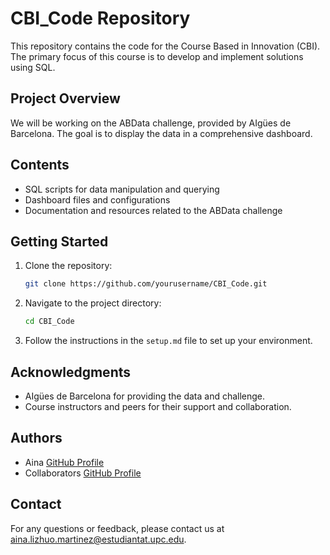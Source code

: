 # CBI_Code Repository

This repository contains the code for the Course Based in Innovation (CBI). The primary focus of this course is to develop and implement solutions using SQL. 

## Project Overview

We will be working on the ABData challenge, provided by AIgües de Barcelona. The goal is to display the data in a comprehensive dashboard.

## Contents

- SQL scripts for data manipulation and querying
- Dashboard files and configurations
- Documentation and resources related to the ABData challenge

## Getting Started

1. Clone the repository:
    ```bash
    git clone https://github.com/yourusername/CBI_Code.git
    ```
2. Navigate to the project directory:
    ```bash
    cd CBI_Code
    ```
3. Follow the instructions in the `setup.md` file to set up your environment.


## Acknowledgments

- AIgües de Barcelona for providing the data and challenge.
- Course instructors and peers for their support and collaboration.
## Authors

- Aina [GitHub Profile](https://github.com/yourusername)
- Collaborators [GitHub Profile](https://github.com/collaboratorusername)

## Contact

For any questions or feedback, please contact us at [aina.lizhuo.martinez@estudiantat.upc.edu](mailto:aina.lizhuo.martinez@estudiantat.upc.edu).